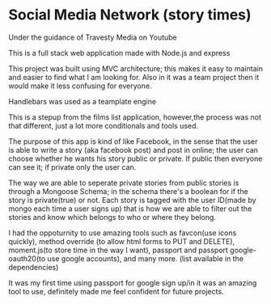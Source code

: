 ﻿# Social Media Network (story times)

 Under the guidance of Travesty Media on Youtube

 This is a full stack web application made with Node.js and express

 This project was built using MVC architecture;
 this makes it easy to maintain and easier to find what I am looking for. 
 Also in it was a team project then it would make it less confusing for everyone.

 Handlebars was used as a teamplate engine

 This is a stepup from the films list application, however,the process was not that different, just a lot more conditionals and tools used.

 The purpose of this app is kind of like Facebook, in the sense that the user is able to write a story (aka facebook post) and post in online; the user can choose whether
 he wants his story public or private. If public then everyone can see it; if private only the user can. 

 The way we are able to seperate private stories from public stories is through a Mongoose Schema; in the schema there's a boolean for if the story is 
 private(true) or not. Each story is tagged with the user ID(made by mongo each time a user signs up) that is how we are able to filter out the stories and know which belongs to who
 or where they belong.

 I had the oppoturnity to use amazing tools such as favcon(use icons quickly), method override (to allow html forms to PUT and DELETE), moment.js(to store time in the way I want),
 passport and passport google-oauth20(to use google accounts), and many more. (list available in the dependencies) 

 It was my first time using passport for google sign up/in it was an amazing tool to use, definitely made me feel confident for future projects.

 

 
 
